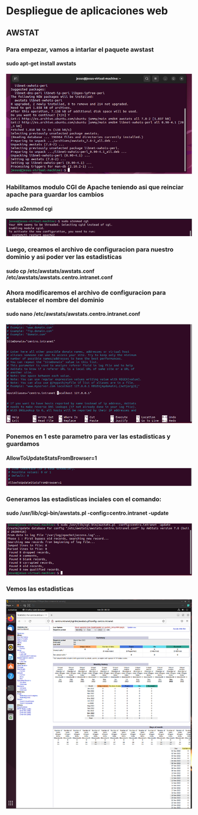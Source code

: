 # Despliegue de aplicaciones web
## AWSTAT
### Para empezar, vamos a intarlar el paquete awstast
#### sudo apt-get install awstats
#### ![Image](https://github.com/Braeek/ProyectoDespliegue/blob/main/Proyecto/Proyecto/7%20-%20Instalar%20awstat/Captura%20de%20pantalla%20(113).png)

### Habilitamos modulo CGI de Apache teniendo asi que reinciar apache para guardar los cambios
#### sudo a2enmod cgi
#### ![Image](https://github.com/Braeek/ProyectoDespliegue/blob/main/Proyecto/Proyecto/7%20-%20Instalar%20awstat/Captura%20de%20pantalla%20(136).png)


### Luego, creamos el archivo de configuracion para nuestro dominio y asi poder ver las estadisticas
#### sudo cp /etc/awstats/awstats.conf /etc/awstats/awstats.centro.intranet.conf

### Ahora modificaremos el archivo de configuracion para establecer el nombre del dominio
#### sudo nano /etc/awstats/awstats.centro.intranet.conf
#### ![Image](https://github.com/Braeek/ProyectoDespliegue/blob/main/Proyecto/Proyecto/7%20-%20Instalar%20awstat/Captura%20de%20pantalla%20(115).png)

### Ponemos en 1 este parametro para ver las estadisticas y guardamos
#### AllowToUpdateStatsFromBrowser=1
#### ![Image](https://github.com/Braeek/ProyectoDespliegue/blob/main/Proyecto/Proyecto/7%20-%20Instalar%20awstat/Captura%20de%20pantalla%20(116).png)

### Generamos las estadisticas inciales con el comando:
#### sudo /usr/lib/cgi-bin/awstats.pl -config=centro.intranet -update
#### ![Image](https://github.com/Braeek/ProyectoDespliegue/blob/main/Proyecto/Proyecto/7%20-%20Instalar%20awstat/Captura%20de%20pantalla%20(117).png)


### Vemos las estadisticas
#### ![Image](https://github.com/Braeek/ProyectoDespliegue/blob/main/Proyecto/Proyecto/7%20-%20Instalar%20awstat/Captura%20de%20pantalla%20(118).png)
